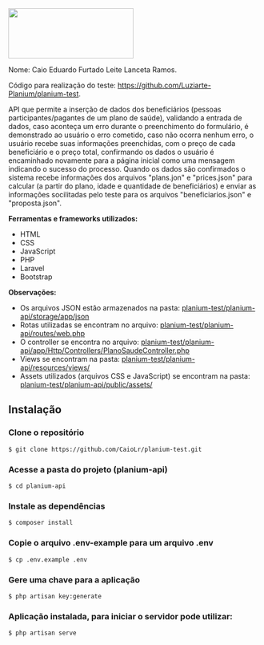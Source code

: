 
<img src="https://www.planium.io/wordpress/wp-content/uploads/2018/11/logo-Planium-06.svg" width="250" height="100">


Nome: Caio Eduardo Furtado Leite Lanceta Ramos.

Código para realização do teste: https://github.com/Luziarte-Planium/planium-test.

API que permite a inserção de dados dos beneficiários (pessoas participantes/pagantes de um plano de saúde), validando a entrada de dados, caso aconteça um erro durante o preenchimento do formulário, é demonstrado ao usuário o erro cometido, caso não ocorra nenhum erro, o usuário recebe suas informações preenchidas, com o preço de cada beneficiário e o preço total, confirmando os dados o usuário é encaminhado novamente para a página inicial como uma mensagem indicando o sucesso do processo. Quando os dados são confirmados o sistema recebe informações dos arquivos "plans.jon" e "prices.json" para calcular (a partir do plano, idade e quantidade de beneficiários) e enviar as informações socilitadas pelo teste para os arquivos "beneficiarios.json" e "proposta.json".

**Ferramentas e frameworks utilizados:**
- HTML
- CSS
- JavaScript
- PHP
- Laravel
- Bootstrap

**Observações:**
- Os arquivos JSON estão armazenados na pasta: <a href="https://github.com/CaioLr/planium-test/tree/main/planium-api/storage/app/json">planium-test/planium-api/storage/app/json</a>
- Rotas utilizadas se encontram no arquivo: <a href="https://github.com/CaioLr/planium-test/blob/main/planium-api/routes/web.php">planium-test/planium-api/routes/web.php</a>
- O controller se encontra no arquivo: <a href="https://github.com/CaioLr/planium-test/blob/main/planium-api/app/Http/Controllers/PlanoSaudeController.php">planium-test/planium-api/app/Http/Controllers/PlanoSaudeController.php</a>
- Views se encontram na pasta: <a href="https://github.com/CaioLr/planium-test/tree/main/planium-api/resources/views">planium-test/planium-api/resources/views/</a>
- Assets utilizados (arquivos CSS e JavaScript) se encontram na pasta: <a href="https://github.com/CaioLr/planium-test/tree/main/planium-api/public/assets">planium-test/planium-api/public/assets/</a>

## Instalação

### Clone o repositório
    $ git clone https://github.com/CaioLr/planium-test.git
### Acesse a pasta do projeto (planium-api)
    $ cd planium-api
### Instale as dependências
    $ composer install
### Copie o arquivo .env-example para um arquivo .env
    $ cp .env.example .env
### Gere uma chave para a aplicação
    $ php artisan key:generate
### Aplicação instalada, para iniciar o servidor pode utilizar:
    $ php artisan serve
   




